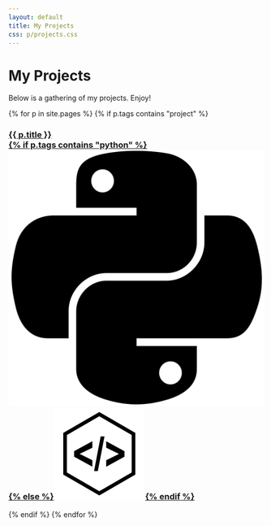 ```yaml
---
layout: default
title: My Projects
css: p/projects.css
---
```

# My Projects 

Below is a gathering of my projects. Enjoy!

<div class="jumbotron">
	<div class="container">
		<div class="row">	
		{% for p in site.pages %}
			{% if p.tags contains "project" %}
			<div class="col-md-4 project">
				<a href="{{ p.url }}"><h3><div>{{ p.title }}</div>{% if p.tags contains "python" %}<img alt="python icon" src="/assets/img/python.svg">{% else %}<img alt="code icon" src="/assets/img/code.svg">{% endif %}</h3></a>	
			</div>	
			{% endif %}
		{% endfor %}	
		</div>
	</div>
</div>